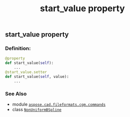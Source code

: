 ﻿---
title: start_value property
second_title: Aspose.CAD for Python via .NET API References
description: 
type: docs
weight: 120
url: /python-net/aspose.cad.fileformats.cgm.commands/nonuniformbspline/start_value/
is_root: false
---

## start_value property

### Definition:
```python
@property
def start_value(self):
    ...
@start_value.setter
def start_value(self, value):
    ...
```

### See Also
* module [`aspose.cad.fileformats.cgm.commands`](../../)
* class [`NonUniformBSpline`](/cad/python-net/aspose.cad.fileformats.cgm.commands/nonuniformbspline)
